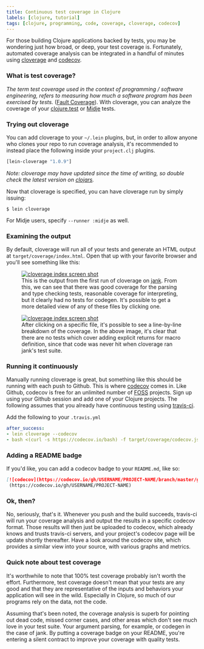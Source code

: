 ```yaml
---
title: Continuous test coverage in Clojure
labels: [clojure, tutorial]
tags: [clojure, programming, code, coverage, cloverage, codecov]
---
```


For those building Clojure applications backed by tests, you may be wondering
just how broad, or deep, your test coverage is. Fortunately, automated coverage
analysis can be integrated in a handful of minutes using
[cloverage](https://github.com/cloverage/cloverage) and
[codecov](https://codecov.io/).

### What is test coverage?
*The term test coverage used in the context of programming / software
engineering, refers to measuring how much a software program has been exercised
by tests.* ([Fault Coverage](https://en.wikipedia.org/wiki/Fault_coverage)).
With cloverage, you can analyze the coverage of your
[clojure.test](https://clojure.github.io/clojure/clojure.test-api.html) or
[Midje](https://github.com/marick/Midje) tests.

### Trying out cloverage
You can add cloverage to your `~/.lein` plugins, but, in order to allow anyone
who clones your repo to run coverage analysis, it's recommended to instead place
the following inside your `project.clj` plugins.

```clojure
[lein-cloverage "1.0.9"]
```

*Note: cloverage may have updated since the time of writing, so double check
the latest version on [clojars](https://clojars.org/lein-cloverage).*

Now that cloverage is specified, you can have cloverage run by simply issuing:

```
$ lein cloverage
```

For Midje users, specify `--runner :midje` as well.


### Examining the output
By default, cloverage will run all of your tests and generate an HTML output at
`target/coverage/index.html`. Open that up with your favorite browser and you'll
see something like this:

<figure>
<a href="{{ site.blog_url }}/img/clojure-test-coverage/cloverage-index.png" target="_blank">
<img alt="cloverage index screen shot"
     src="{{ site.blog_url }}/img/clojure-test-coverage/cloverage-index.png"/>
</a>
<figcaption>
This is the output from the first run of cloverage on <a
href="http://jank-lang.org/">jank</a>. From this, we can see that there was good
coverage for the parsing and type checking tests, reasonable coverage for
interpreting, but it clearly had no tests for codegen. It's possible to get a
more detailed view of any of these files by clicking one.
</figcaption>
</figure>

<figure>
<a href="{{ site.blog_url }}/img/clojure-test-coverage/cloverage-detailed.png" target="_blank">
<img alt="cloverage index screen shot"
     src="{{ site.blog_url }}/img/clojure-test-coverage/cloverage-detailed.png" />
</a>
<figcaption>
After clicking on a specific file, it's possible to see a line-by-line breakdown
of the coverage. In the above image, it's clear that there are no tests which
cover adding explicit returns for macro definition, since that code was never
hit when cloverage ran jank's test suite.
</figcaption>
</figure>

### Running it continuously
Manually running cloverage is great, but something like this should be running
with each push to Github. This is where [codecov](https://codecov.io/) comes in.
Like Github, codecov is free for an unlimited number of
[FOSS](https://en.wikipedia.org/wiki/Free_and_open-source_software) projects.
Sign up using your Github session and add one of your Clojure projects. The
following assumes that you already have continuous testing using
[travis-ci](https://travis-ci.com/).

Add the following to your `.travis.yml`

```yaml
after_success:
- lein cloverage --codecov
- bash <(curl -s https://codecov.io/bash) -f target/coverage/codecov.json
```

### Adding a README badge
If you'd like, you can add a codecov badge to your `README.md`, like so:

```markdown
[![codecov](https://codecov.io/gh/USERNAME/PROJECT-NAME/branch/master/graph/badge.svg)]
 (https://codecov.io/gh/USERNAME/PROJECT-NAME)
```

### Ok, then?
No, seriously, that's it. Whenever you push and the build succeeds, travis-ci
will run your coverage analysis and output the results in a specific codecov
format. Those results will then just be uploaded to codecov, which already knows
and trusts travis-ci servers, and your project's codecov page will be update
shortly thereafter. Have a look around the codecov site, which provides a
similar view into your source, with various graphs and metrics.


### Quick note about test coverage
It's worthwhile to note that 100% test coverage probably isn't worth the effort.
Furthermore, test coverage doesn't mean that your tests are any good and that
they are representative of the inputs and behaviors your application will see in
the wild. Especially in Clojure, so much of our programs rely on the data, not
the code.

Assuming that's been noted, the coverage analysis is superb for
pointing out dead code, missed corner cases, and other areas which don't see
much love in your test suite. Your argument parsing, for example, or codegen in
the case of jank. By putting a coverage badge on your README, you're entering a
silent contract to improve your coverage with quality tests.
